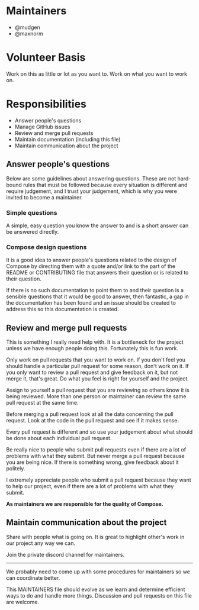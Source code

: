 # Maintainers

- @mudgen
- @maxnorm

# Volunteer Basis

Work on this as little or lot as you want to. Work on what you want to work on.

# Responsibilities
- Answer people's questions
- Manage GitHub issues
- Review and merge pull requests
- Maintain documentation (including this file)
- Maintain communication about the project

## Answer people's questions

Below are some guidelines about answering questions. These are not hard-bound rules that must be followed because every situation is different and require judgement, and I trust your judgement, which is why you were invited to become a maintainer.

### Simple questions

A simple, easy question you know the answer to and is a short answer can be answered directly.

### Compose design questions

It is a good idea to answer people's questions related to the design of Compose by directing them with a quote and/or link to the part of the README or CONTRIBUTING file that answers their question or is related to their question.

If there is no such documentation to point them to and their question is a sensible questions that it would be good to answer, then fantastic, a gap in the documentation has been found and an issue should be created to address this so this documentation is created.

## Review and merge pull requests

This is something I really need help with. It is a bottleneck for the project unless we have enough people doing this. Fortunately this is fun work.

Only work on pull requests that you want to work on. If you don't feel you should handle a particular pull request for some reason, don't work on it. If you only want to review a pull request and give feedback on it, but not merge it, that's great. Do what you feel is right for yourself and the project. 

Assign to yourself a pull request that you are reviewing so others know it is being reviewed. More than one person or maintainer can review the same pull request at the same time.

Before merging a pull request look at all the data concerning the pull request. Look at the code in the pull request and see if it makes sense.

Every pull request is different and so use your judgement about what should be done about each individual pull request.

Be really nice to people who submit pull requests even if there are a lot of problems with what they submit. But never merge a pull request because you are being nice. If there is something wrong, give feedback about it politely.

I extremely appreciate people who submit a pull request because they want to help our project, even if there are a lot of problems with what they submit. 

**As maintainers we are responsible for the quality of Compose.**

## Maintain communication about the project

Share with people what is going on. It is great to highlight other's work in our project any way we can. 

Join the private discord channel for maintainers.

---

We probably need to come up with some procedures for maintainers so we can coordinate better.

This MAINTAINERS file should evolve as we learn and determine efficient ways to do and handle more things. Discussion and pull requests on this file are welcome.